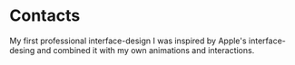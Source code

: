 # Contacts
My first professional interface-design
I was inspired by Apple's interface-desing and combined it with my own animations and interactions.
